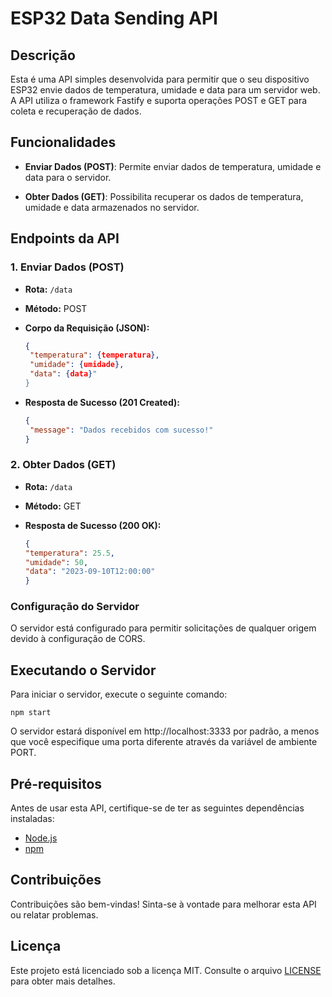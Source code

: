 # ESP32 Data Sending API


## Descrição

Esta é uma API simples desenvolvida para permitir que o seu dispositivo ESP32 envie dados de temperatura, umidade e data para um servidor web. A API utiliza o framework Fastify e suporta operações POST e GET para coleta e recuperação de dados.

## Funcionalidades

- **Enviar Dados (POST)**: Permite enviar dados de temperatura, umidade e data para o servidor.

- **Obter Dados (GET)**: Possibilita recuperar os dados de temperatura, umidade e data armazenados no servidor.

## Endpoints da API

### 1. Enviar Dados (POST)

- **Rota:** `/data`
- **Método:** POST
- **Corpo da Requisição (JSON):** 

  ```json
  {
   "temperatura": {temperatura},
   "umidade": {umidade},
   "data": {data}"
  }
  ```
- **Resposta de Sucesso (201 Created):**

  ```json
  {
   "message": "Dados recebidos com sucesso!"
  }
  ```

### 2. Obter Dados (GET)

- **Rota:** `/data`
- **Método:** GET
- **Resposta de Sucesso (200 OK):**

  ```json
  {
  "temperatura": 25.5,
  "umidade": 50,
  "data": "2023-09-10T12:00:00"
  }
  ```

### Configuração do Servidor
O servidor está configurado para permitir solicitações de qualquer origem devido à configuração de CORS.

## Executando o Servidor
Para iniciar o servidor, execute o seguinte comando:

```
npm start
```

O servidor estará disponível em http://localhost:3333 por padrão, a menos que você especifique uma porta diferente através da variável de ambiente PORT.

## Pré-requisitos
Antes de usar esta API, certifique-se de ter as seguintes dependências instaladas:

- [Node.js](https://nodejs.org/pt-br)
- [npm](https://docs.npmjs.com/downloading-and-installing-node-js-and-npm)

## Contribuições
Contribuições são bem-vindas! Sinta-se à vontade para melhorar esta API ou relatar problemas.

## Licença

Este projeto está licenciado sob a licença MIT. Consulte o arquivo [LICENSE](./LICENSE) para obter mais detalhes.
